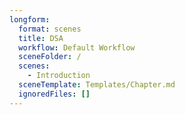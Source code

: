 ```yaml
---
longform:
  format: scenes
  title: DSA
  workflow: Default Workflow
  sceneFolder: /
  scenes:
    - Introduction
  sceneTemplate: Templates/Chapter.md
  ignoredFiles: []
---
```

